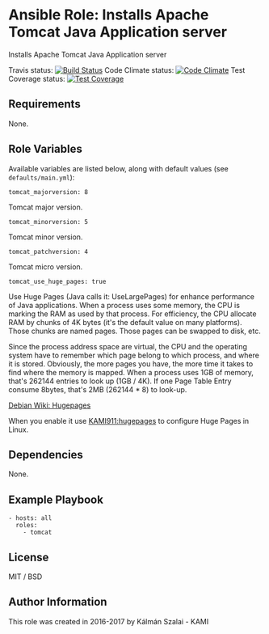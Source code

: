 # Ansible Role: Installs Apache Tomcat Java Application server

Installs Apache Tomcat Java Application server

Travis status:   [![Build Status](https://travis-ci.org/KAMI911/ansible-role-tomcat.svg?branch=master)](https://travis-ci.org/KAMI911/ansible-role-tomcat)
Code Climate status: [![Code Climate](https://codeclimate.com/github/KAMI911/ansible-role-tomcat/badges/gpa.svg)](https://codeclimate.com/github/KAMI911/ansible-role-tomcat)
Test Coverage status: [![Test Coverage](https://codeclimate.com/github/KAMI911/ansible-role-tomcat/badges/coverage.svg)](https://codeclimate.com/github/KAMI911/ansible-role-tomcat/coverage)

## Requirements

None.

## Role Variables

Available variables are listed below, along with default values (see `defaults/main.yml`):

    tomcat_majorversion: 8

Tomcat major version.

    tomcat_minorversion: 5

Tomcat minor version.

    tomcat_patchversion: 4

Tomcat micro version.

    tomcat_use_huge_pages: true

Use Huge Pages (Java calls it: UseLargePages) for enhance performance of Java applications. When a process uses some memory, the CPU is marking the RAM as used by that process. For efficiency, the CPU allocate RAM by chunks of 4K bytes (it's the default value on many platforms). Those chunks are named pages. Those pages can be swapped to disk, etc.

Since the process address space are virtual, the CPU and the operating system have to remember which page belong to which process, and where it is stored. Obviously, the more pages you have, the more time it takes to find where the memory is mapped. When a process uses 1GB of memory, that's 262144 entries to look up (1GB / 4K). If one Page Table Entry consume 8bytes, that's 2MB (262144 * 8) to look-up. 

[Debian Wiki: Hugepages](https://wiki.debian.org/Hugepages)

When you enable it use [KAMI911:hugepages](https://galaxy.ansible.com/KAMI911/hugepages/) to configure Huge Pages in Linux.

## Dependencies

None.

## Example Playbook

    - hosts: all
      roles:
        - tomcat

## License

MIT / BSD

## Author Information

This role was created in 2016-2017 by Kálmán Szalai - KAMI
